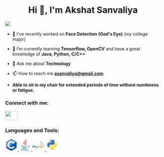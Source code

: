 <h1 align="center">Hi 👋, I'm Akshat Sanvaliya</h1>
<img src="https://camo.githubusercontent.com/8518504a205f83c6d26f677ce0dd8230e6fdbd19a8b9d113bd6589687bd55d7d/68747470733a2f2f63646e2e6472696262626c652e636f6d2f75736572732f313239323637372f73637265656e73686f74732f363133393136372f6d656469612f35333837646337653033356233656665396439343531363034346465363661342e676966" style="width:50%;align-self:end"></img>
<p align="left">  </p>


- 🔭 I've recently worked on **Face Detection (God's Eye)** (my college major)

- 🌱 I’m currently learning **Tensorflow, OpenCV** and have a great knowledge of **Java, Python, C/C++**

- 💬 Ask me about **Technology**

- 📫 How to reach me **asanvaliya@gmail.com**

- **Able to sit in my chair for extended periods of time without numbness or fatigue.**

<h3 align="left">Connect with me:</h3>
<p align="left">
<a href="https://www.linkedin.com/in/akshat-s-1588a9112/" target="blank"><img align="center" src="https://findicons.com/files/icons/1979/social/50/linkedin.png" height="30" width="40" /></a>
<h3 align="left">Languages and Tools:</h3>
<p align="left"> <a href="https://www.cprogramming.com/" target="_blank" rel="noreferrer"> <img src="https://raw.githubusercontent.com/devicons/devicon/master/icons/c/c-original.svg" alt="c" width="40" height="40"/> </a>
  <a  <a href="https://www.java.com" target="_blank" rel="noreferrer"> <img src="https://raw.githubusercontent.com/devicons/devicon/master/icons/java/java-original.svg" alt="java" width="40" height="40"/> </a> <a href="https://www.mysql.com/" target="_blank" rel="noreferrer"> <img src="https://raw.githubusercontent.com/devicons/devicon/master/icons/mysql/mysql-original-wordmark.svg" alt="mysql" width="40" height="40"/> </a><a href="https://www.python.org" target="_blank" rel="noreferrer"> <img src="https://raw.githubusercontent.com/devicons/devicon/master/icons/python/python-original.svg" alt="python" width="40" height="40"/> </a> </a> </p>
